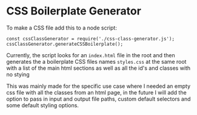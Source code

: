 # CSS Boilerplate Generator #

To make a CSS file add this to a node script:

`const cssClassGenerator = require('./css-class-generator.js');`  
`cssClassGenerator.generateCSSBoilerplate();`

Currently, the script looks for an `index.html` file in the root and then generates the a boilerplate CSS files names `styles.css` at the same root with a list of the main html sections as well as all the id's and classes with no stying

This was mainly made for the specific use case where I needed an empty css file with all the classes from an html page, in the future I will add the option to pass in input and output file paths, custom default selectors and some default styling options.
